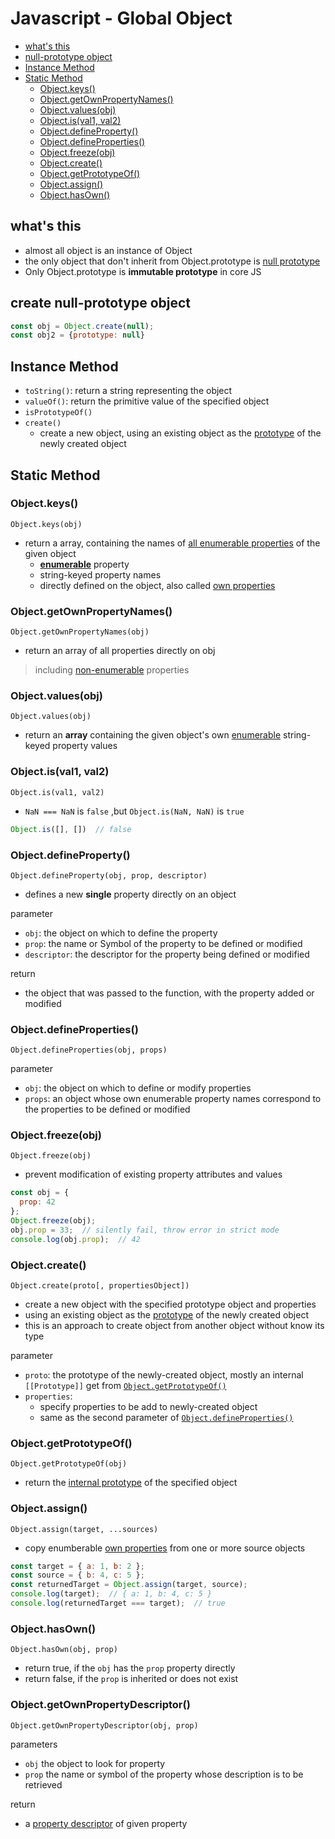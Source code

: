 # Javascript - Global Object

* [what's this](#what's-this)
* [null-prototype object](#create-null-prototype-object)
* [Instance Method](#instance-method)
* [Static Method](#static-method)
  * [Object.keys()](#object.keys())
  * [Object.getOwnPropertyNames()](#object.getownpropertynames())
  * [Object.values(obj)](#object.values(obj))
  * [Object.is(val1, val2)](#object.is(val1,-val2))
  * [Object.defineProperty()](#object.defineproperty())
  * [Object.defineProperties()](#object.defineproperties())
  * [Object.freeze(obj)](#object.freeze(obj))
  * [Object.create()](#object.create())
  * [Object.getPrototypeOf()](#object.getprototypeof())
  * [Object.assign()](#object.assign())
  * [Object.hasOwn()](#object.hasown())

## what's this

- almost all object is an instance of Object
- the only object that don't inherit from Object.prototype is [null prototype](#create-null-prototype-object)
- Only Object.prototype is **immutable prototype** in core JS

## create null-prototype object

```js
const obj = Object.create(null);
const obj2 = {prototype: null}
```

## Instance Method

- `toString()`: return a string representing the object
- `valueOf()`: return the primitive value of the specified object
- `isPrototypeOf()`
- `create()`
  - create a new object, using an existing object as the [prototype](javascript-prototype.md) of the newly created object

## Static Method

### Object.keys()

`Object.keys(obj)`

- return a array, containing the names of [all enumerable properties](javascript-property-descriptor) of the given object
  - [**enumerable**](javascript-property.md) property
  - string-keyed property names
  - directly defined on the object, also called [own properties](javascript-property.md#own-property)

### Object.getOwnPropertyNames()

`Object.getOwnPropertyNames(obj)`

- return an array of all properties directly on obj 

> including [non-enumerable](javascript-property-descriptor.md) properties

### Object.values(obj)

`Object.values(obj)`

- return an **array** containing the given object's own [enumerable](javascript-property-descriptor.md) string-keyed property values

### Object.is(val1, val2)

`Object.is(val1, val2)`

- `NaN === NaN` is `false` ,but `Object.is(NaN, NaN)` is `true`

```js
Object.is([], [])  // false
```

### Object.defineProperty()

`Object.defineProperty(obj, prop, descriptor)`

- defines a new **single** property directly on an object

parameter

- `obj`: the object on which to define the property
- `prop`: the name or Symbol of the property to be defined or modified
- `descriptor`: the descriptor for the property being defined or modified

return

- the object that was passed to the function, with the property added or modified

### Object.defineProperties()

`Object.defineProperties(obj, props)`

parameter

- `obj`: the object on which to define or modify properties
- `props`: an object whose own enumerable property names correspond to the properties to be defined or modified

### Object.freeze(obj)

`Object.freeze(obj)`

- prevent modification of existing property attributes and values

```js
const obj = {
  prop: 42
};
Object.freeze(obj);
obj.prop = 33;  // silently fail, throw error in strict mode
console.log(obj.prop);  // 42
```

### Object.create()

`Object.create(proto[, propertiesObject])`

- create a new object with the specified prototype object and properties
- using an existing object as the [prototype](javascript-prototype.md) of the newly created object
- this is an approach to create object from another object without know its type

parameter

- `proto`: the prototype of the newly-created object, mostly an internal `[[Prototype]]` get from [`Object.getPrototypeOf()`](#objectgetprototypeof)
- `properties`:
  - specify properties to be add to newly-created object
  - same as the second parameter of [`Object.defineProperties()`](#objectdefineproperties)

### Object.getPrototypeOf()

`Object.getPrototypeOf(obj)`

- return the [internal prototype](javascript-three-prototype-concepts.md#internal-prototype) of the specified object

### Object.assign()

`Object.assign(target, ...sources)`

- copy enumberable [own properties](javascript-property.md#own-property) from one or more source objects

```js
const target = { a: 1, b: 2 };
const source = { b: 4, c: 5 };
const returnedTarget = Object.assign(target, source);
console.log(target);  // { a: 1, b: 4, c: 5 }
console.log(returnedTarget === target);  // true
```

### Object.hasOwn()

`Object.hasOwn(obj, prop)`

- return true, if the `obj` has the `prop` property directly
- return false, if the `prop` is inherited or does not exist

### Object.getOwnPropertyDescriptor()

`Object.getOwnPropertyDescriptor(obj, prop)`

parameters

- `obj` the object to look for property
- `prop` the name or symbol of the property whose description is to be retrieved

return

- a [property descriptor](javascript-property-descriptor.md) of given property

